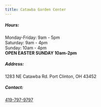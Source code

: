 ```yaml
---
title: Catawba Garden Center
---
```

##### Hours:

Monday-Friday: 9am - 5pm\
Saturday: 9am - 4pm\
Sunday: 10am - 4pm\
**OPEN EASTER SUNDAY 10am-2pm**

##### Address:

1283 NE Catawba Rd. Port Clinton, OH 43452

##### Contact:

[419-797-9797](tel:419-797-9797)